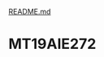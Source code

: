 [README.md](https://github.com/niladri-lahiri-1308/MT19AIE272/files/7081593/README.md)
# MT19AIE272
